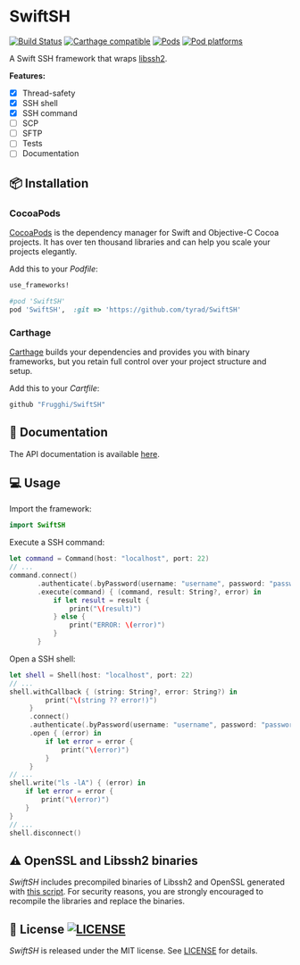 # SwiftSH
[![Build Status](https://travis-ci.org/Frugghi/SwiftSH.svg?branch=master)](https://travis-ci.org/Frugghi/SwiftSH)
[![Carthage compatible](https://img.shields.io/badge/Carthage-compatible-4BC51D.svg?style=flat)](https://github.com/Carthage/Carthage)
[![Pods](https://img.shields.io/cocoapods/v/SwiftSH.svg)](https://cocoapods.org/pods/SwiftSH)
[![Pod platforms](https://img.shields.io/cocoapods/p/SwiftSH.svg)](https://cocoapods.org/pods/SwiftSH)

A Swift SSH framework that wraps [libssh2](https://www.libssh2.org/).

**Features:**
- [x] Thread-safety
- [x] SSH shell
- [x] SSH command
- [ ] SCP
- [ ] SFTP
- [ ] Tests
- [ ] Documentation

## :package: Installation

### CocoaPods
[CocoaPods](https://cocoapods.org) is the dependency manager for Swift and Objective-C Cocoa projects. It has over ten thousand libraries and can help you scale your projects elegantly.

Add this to your *Podfile*:
```Ruby
use_frameworks!

#pod 'SwiftSH'
pod 'SwiftSH',  :git => 'https://github.com/tyrad/SwiftSH'
```

### Carthage
[Carthage](https://github.com/Carthage/Carthage) builds your dependencies and provides you with binary frameworks, but you retain full control over your project structure and setup.

Add this to your *Cartfile*:
```Ruby
github "Frugghi/SwiftSH"
```

## :book: Documentation
The API documentation is available [here](https://frugghi.github.io/SwiftSH/).

## :computer: Usage
Import the framework:
```Swift
import SwiftSH
```

Execute a SSH command:
```Swift
let command = Command(host: "localhost", port: 22)
// ...
command.connect()
       .authenticate(.byPassword(username: "username", password: "password"))
       .execute(command) { (command, result: String?, error) in
           if let result = result {
               print("\(result)")
           } else {
               print("ERROR: \(error)")
           }
       }
```

Open a SSH shell:
```Swift
let shell = Shell(host: "localhost", port: 22)
// ...
shell.withCallback { (string: String?, error: String?) in
         print("\(string ?? error!)")
     }
     .connect()
     .authenticate(.byPassword(username: "username", password: "password"))
     .open { (error) in
         if let error = error {
             print("\(error)")
         }
     }
// ...
shell.write("ls -lA") { (error) in
    if let error = error {
        print("\(error)")
    }
}
// ...
shell.disconnect()
```

## :warning: OpenSSL and Libssh2 binaries
*SwiftSH* includes precompiled binaries of Libssh2 and OpenSSL generated with [this script](https://github.com/Frugghi/iSSH2). For security reasons, you are strongly encouraged to recompile the libraries and replace the binaries.

## :page_facing_up: License [![LICENSE](https://img.shields.io/cocoapods/l/SwiftSH.svg)](https://raw.githubusercontent.com/Frugghi/SwiftSH/master/LICENSE)
*SwiftSH* is released under the MIT license. See [LICENSE](https://raw.githubusercontent.com/Frugghi/SwiftSH/master/LICENSE) for details.
